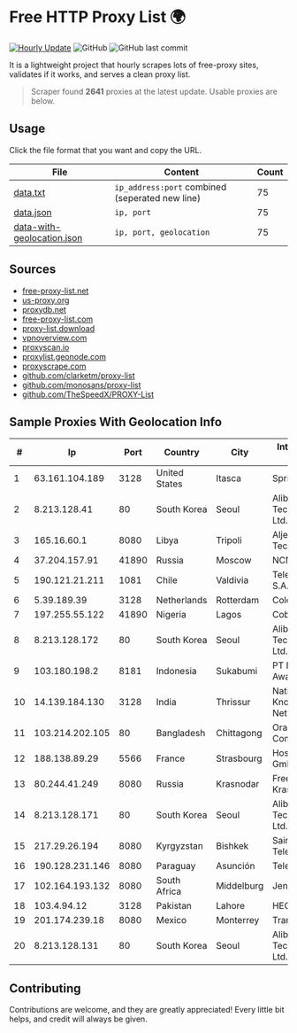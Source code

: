 
# Free HTTP Proxy List 🌍

[![Hourly Update](https://github.com/mertguvencli/http-proxy-list/actions/workflows/main.yml/badge.svg?branch=main)](https://github.com/mertguvencli/http-proxy-list/actions/workflows/main.yml)
![GitHub](https://img.shields.io/github/license/mertguvencli/http-proxy-list)
![GitHub last commit](https://img.shields.io/github/last-commit/mertguvencli/http-proxy-list)

It is a lightweight project that hourly scrapes lots of free-proxy sites, validates if it works, and serves a clean proxy list.


> Scraper found **2641** proxies at the latest update. Usable proxies are below.

## Usage

Click the file format that you want and copy the URL.


|File|Content|Count|
|----|-------|-----|
|[data.txt](https://raw.githubusercontent.com/mertguvencli/http-proxy-list/main/proxy-list/data.txt)|`ip_address:port` combined (seperated new line)|75|
|[data.json](https://raw.githubusercontent.com/mertguvencli/http-proxy-list/main/proxy-list/data.json)|`ip, port`|75|
|[data-with-geolocation.json](https://raw.githubusercontent.com/mertguvencli/http-proxy-list/main/proxy-list/data-with-geolocation.json)|`ip, port, geolocation`|75|

## Sources

* [free-proxy-list.net](https://free-proxy-list.net)
* [us-proxy.org](https://www.us-proxy.org)
* [proxydb.net](http://proxydb.net)
* [free-proxy-list.com](https://free-proxy-list.com/?page=&port=&type%5B%5D=http&type%5B%5D=https&up_time=0&search=Search)
* [proxy-list.download](https://www.proxy-list.download/HTTP)
* [vpnoverview.com](https://vpnoverview.com/privacy/anonymous-browsing/free-proxy-servers)
* [proxyscan.io](https://www.proxyscan.io)
* [proxylist.geonode.com](https://proxylist.geonode.com/api/proxy-list?limit=300&page=1&sort_by=lastChecked&sort_type=desc&protocols=http,https)
* [proxyscrape.com](https://api.proxyscrape.com/v2/?request=displayproxies&protocol=http&timeout=10000&country=all&ssl=all&anonymity=all)
* [github.com/clarketm/proxy-list](https://raw.githubusercontent.com/clarketm/proxy-list/master/proxy-list-raw.txt)
* [github.com/monosans/proxy-list](https://raw.githubusercontent.com/monosans/proxy-list/main/proxies/http.txt)
* [github.com/TheSpeedX/PROXY-List](https://raw.githubusercontent.com/TheSpeedX/PROXY-List/master/http.txt)


## Sample Proxies With Geolocation Info

|#|Ip|Port|Country|City|Internet Service Provider|
|-|--|----|-------|----|-------------------------|
|1|63.161.104.189|3128|United States|Itasca|Sprint|
|2|8.213.128.41|80|South Korea|Seoul|Alibaba (US) Technology Co., Ltd.|
|3|165.16.60.1|8080|Libya|Tripoli|Aljeel Aljadeed For Technology|
|4|37.204.157.91|41890|Russia|Moscow|NCNET|
|5|190.121.21.211|1081|Chile|Valdivia|Telefonica del Sur S.A.|
|6|5.39.189.39|3128|Netherlands|Rotterdam|ColoCenter b.v.|
|7|197.255.55.122|41890|Nigeria|Lagos|Cobranet Limited|
|8|8.213.128.172|80|South Korea|Seoul|Alibaba (US) Technology Co., Ltd.|
|9|103.180.198.2|8181|Indonesia|Sukabumi|PT Bentang Johar Awal|
|10|14.139.184.130|3128|India|Thrissur|National Knowledge Network|
|11|103.214.202.105|80|Bangladesh|Chittagong|Orange Communication|
|12|188.138.89.29|5566|France|Strasbourg|Host Europe GmbH|
|13|80.244.41.249|8080|Russia|Krasnodar|Freedom Krasnodar|
|14|8.213.128.171|80|South Korea|Seoul|Alibaba (US) Technology Co., Ltd.|
|15|217.29.26.194|8080|Kyrgyzstan|Bishkek|Saimanet Telecomunications|
|16|190.128.231.146|8080|Paraguay|Asunción|Telecel S.A.|
|17|102.164.193.132|8080|South Africa|Middelburg|Jenny Internet cc|
|18|103.4.94.12|3128|Pakistan|Lahore|HEC|
|19|201.174.239.18|8080|Mexico|Monterrey|Transtelco Inc|
|20|8.213.128.131|80|South Korea|Seoul|Alibaba (US) Technology Co., Ltd.|



## Contributing

Contributions are welcome, and they are greatly appreciated! Every
little bit helps, and credit will always be given.

